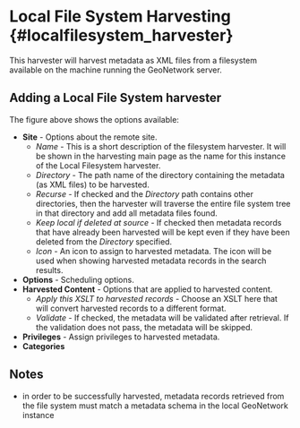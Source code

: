 # Local File System Harvesting {#localfilesystem_harvester}

This harvester will harvest metadata as XML files from a filesystem available on the machine running the GeoNetwork server.

## Adding a Local File System harvester

The figure above shows the options available:

-   **Site** - Options about the remote site.
    -   *Name* - This is a short description of the filesystem harvester. It will be shown in the harvesting main page as the name for this instance of the Local Filesystem harvester.
    -   *Directory* - The path name of the directory containing the metadata (as XML files) to be harvested.
    -   *Recurse* - If checked and the *Directory* path contains other directories, then the harvester will traverse the entire file system tree in that directory and add all metadata files found.
    -   *Keep local if deleted at source* - If checked then metadata records that have already been harvested will be kept even if they have been deleted from the *Directory* specified.
    -   *Icon* - An icon to assign to harvested metadata. The icon will be used when showing harvested metadata records in the search results.
-   **Options** - Scheduling options.
-   **Harvested Content** - Options that are applied to harvested content.
    -   *Apply this XSLT to harvested records* - Choose an XSLT here that will convert harvested records to a different format.
    -   *Validate* - If checked, the metadata will be validated after retrieval. If the validation does not pass, the metadata will be skipped.
-   **Privileges** - Assign privileges to harvested metadata.
-   **Categories**

## Notes

-   in order to be successfully harvested, metadata records retrieved from the file system must match a metadata schema in the local GeoNetwork instance
